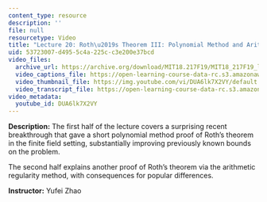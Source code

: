```yaml
---
content_type: resource
description: ''
file: null
resourcetype: Video
title: "Lecture 20: Roth\u2019s Theorem III: Polynomial Method and Arithmetic Regularity\t"
uid: 53723007-d495-5c4a-225c-c3e200e37bcd
video_files:
  archive_url: https://archive.org/download/MIT18.217F19/MIT18_217F19_lec20_300k.mp4
  video_captions_file: https://open-learning-course-data-rc.s3.amazonaws.com/18-217-graph-theory-and-additive-combinatorics-fall-2019/d2da050576e251f385d4b02076e3478c_DUA6lk7X2VY.vtt
  video_thumbnail_file: https://img.youtube.com/vi/DUA6lk7X2VY/default.jpg
  video_transcript_file: https://open-learning-course-data-rc.s3.amazonaws.com/18-217-graph-theory-and-additive-combinatorics-fall-2019/f0531bc0f986a11d1acef1aa7cfa5da6_DUA6lk7X2VY.pdf
video_metadata:
  youtube_id: DUA6lk7X2VY
---
```


**Description:** The first half of the lecture covers a surprising recent breakthrough that gave a short polynomial method proof of Roth’s theorem in the finite field setting, substantially improving previously known bounds on the problem.

The second half explains another proof of Roth’s theorem via the arithmetic regularity method, with consequences for popular differences.

**Instructor:** Yufei Zhao